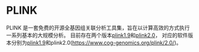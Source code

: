 # PLINK 
PLINK 是一套免费的开源全基因组关联分析工具集，旨在以计算高效的方式执行一系列基本的大规模分析。
目前存在两个版本[plink1.9](https://pmc.ncbi.nlm.nih.gov/articles/PMC1950838/)和[plink2.0](https://academic.oup.com/gigascience/article/4/1/s13742-015-0047-8/2707533?login=false)，
对应的软件版本分别为[plink1.9](https://www.cog-genomics.org/plink/1.9/)和plink2.0(https://www.cog-genomics.org/plink/2.0/)。
